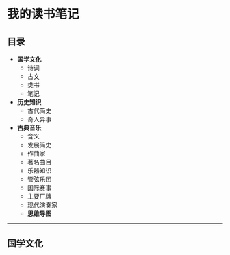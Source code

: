 **我的读书笔记**
===
## **目录**
* **国学文化**
  * 诗词
  * 古文
  * 类书
  * 笔记
* **历史知识**
  * 古代简史
  * 奇人异事
* **古典音乐**
  * 含义
  * 发展简史
  * 作曲家
  * 著名曲目
  * 乐器知识
  * 管弦乐团
  * 国际赛事
  * 主要厂牌
  * 现代演奏家
  * **思维导图**

***

## **国学文化**
